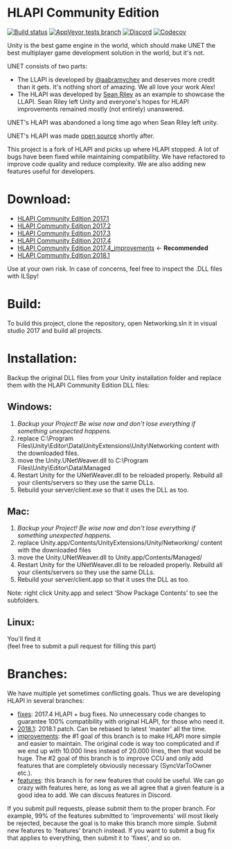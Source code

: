 # HLAPI Community Edition

[![Build status](https://img.shields.io/appveyor/ci/vis2k73562/hlapi-community-edition/Improvements.svg)](https://ci.appveyor.com/project/vis2k73562/hlapi-community-edition/branch/improvements)
[![AppVeyor tests branch](https://img.shields.io/appveyor/tests/vis2k73562/hlapi-community-edition/Improvements.svg)](https://ci.appveyor.com/project/vis2k73562/hlapi-community-edition/branch/improvements/tests)
[![Discord](https://img.shields.io/discord/343440455738064897.svg)](https://discord.gg/wvesC6)
[![Codecov](https://codecov.io/gh/vis2k/hlapi-community-edition/branch/improvements/graph/badge.svg)](https://codecov.io/gh/vis2k/hlapi-community-edition/branch/improvements)

Unity is the best game engine in the world, which should make UNET the best multiplayer game development solution in the world, but it's not.

UNET consists of two parts:

* The LLAPI is developed by [@aabramychev](https://forum.unity.com/members/aabramychev.118911/) and deserves more credit than it gets. It's nothing short of amazing. We all love your work Alex!
* The HLAPI was developed by [Sean Riley](https://forum.unity.com/members/691722/) as an example to showcase the LLAPI. Sean Riley left Unity and everyone's hopes for HLAPI improvements remained mostly (not entirely) unanswered.

UNET's HLAPI was abandoned a long time ago when Sean Riley left unity.

UNET's HLAPI was made [open source](https://bitbucket.org/Unity-Technologies/networking) shortly after.

This project is a fork of HLAPI and picks up where HLAPI stopped. 
A lot of bugs have been fixed while maintaining compatibility.
We have refactored to improve code quality and reduce complexity.
We are also adding new features useful for developers.

# Download:

* [HLAPI Community Edition 2017.1](http://noobtuts.com/_projects/HLAPI-Pro/HLAPI_Pro_fixesonly_Unity_2017.1.zip)
* [HLAPI Community Edition 2017.2](http://noobtuts.com/_projects/HLAPI-Pro/HLAPI_Pro_fixesonly_Unity_2017.2.zip)
* [HLAPI Community Edition 2017.3](http://noobtuts.com/_projects/HLAPI-Pro/HLAPI_Pro_fixesonly_Unity_2017.3.zip)
* [HLAPI Community Edition 2017.4](http://noobtuts.com/_projects/HLAPI-Pro/HLAPI_Pro_Unity_2017.4.zip)
* [HLAPI Community Edition 2017.4_improvements](http://noobtuts.com/_projects/HLAPI-Pro/HLAPI_Pro_Unity_2017.4_improvements.zip) <- **Recommended**
* [HLAPI Community Edition 2018.1](http://noobtuts.com/_projects/HLAPI-Pro/HLAPI_Pro_Unity_2018.1.zip)


Use at your own risk. In case of concerns, feel free to inspect the .DLL files with ILSpy!

# Build:

To build this project,  clone the repository,  open Networking.sln it in visual studio 2017 and build all projects.

# Installation:
Backup the original DLL files from your Unity installation folder and replace them with the HLAPI Community Edition DLL files:

## Windows:
1. *Backup your Project! Be wise now and don't lose everything if something unexpected happens.*
2. replace C:\Program Files\Unity\Editor\Data\UnityExtensions\Unity\Networking content with the downloaded files.
3. move the Unity.UNetWeaver.dll to C:\Program Files\Unity\Editor\Data\Managed
4. Restart Unity for the UNetWeaver.dll to be reloaded properly. Rebuild all your clients/servers so they use the same DLLs.
5. Rebuild your server/client.exe so that it uses the DLL as too.
## Mac:
1. *Backup your Project! Be wise now and don't lose everything if something unexpected happens.*
2. replace Unity.app/Contents/UnityExtensions/Unity/Networking/ content with the downloaded files
3. move the Unity.UNetWeaver.dll to Unity.app/Contents/Managed/
4. Restart Unity for the UNetWeaver.dll to be reloaded properly. Rebuild all your clients/servers so they use the same DLLs.
5. Rebuild your server/client.app so that it uses the DLL as too.

Note: right click Unity.app and select 'Show Package Contents' to see the subfolders.
## Linux:
You'll find it  
(feel free to submit a pull request for filling this part)

# Branches:

We have multiple yet sometimes conflicting goals. Thus we are developing HLAPI in several branches:

* [fixes](https://github.com/vis2k/HLAPI-Community-Edition/tree/fixes): 2017.4 HLAPI + bug fixes. No unnecessary code changes to guarantee 100% compatibility with original HLAPI, for those who need it.
* [2018.1](https://github.com/vis2k/HLAPI-Community-Edition/tree/2018.1): 2018.1 patch. Can be rebased to latest 'master' all the time.
* [improvements](https://github.com/vis2k/HLAPI-Community-Edition/tree/improvements): the #1 goal of this branch is to make HLAPI more simple and easier to maintain. The original code is way too complicated and if we end up with 10.000 lines instead of 20.000 lines, then that would be huge. The #2 goal of this branch is to improve CCU and only add features that are completely obviously necessary (SyncVarToOwner etc.).
* [features](https://github.com/vis2k/HLAPI-Community-Edition/tree/features): this branch is for new features that could be useful. We can go crazy with features here, as long as we all agree that a given feature is a good idea to add. We can discuss features in Discord.


If you submit pull requests, please submit them to the proper branch. 
For example, 99% of the features submitted to 'improvements' will most likely be rejected, 
because the goal is to make this branch more simple. 
Submit new features to 'features' branch instead. 
If you want to submit a bug fix that applies to everything, then submit it to 'fixes', and so on.

